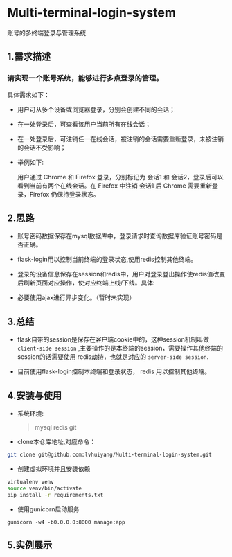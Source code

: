 # Multi-terminal-login-system
账号的多终端登录与管理系统


## 1.需求描述

### 请实现一个账号系统，能够进行多点登录的管理。

具体需求如下：
 
+ 用户可从多个设备或浏览器登录，分别会创建不同的会话；

+ 在一处登录后，可查看该用户当前所有在线会话；

+ 在一处登录后，可注销任一在线会话，被注销的会话需要重新登录，未被注销的会话不受影响；

+ 举例如下:
    
    用户通过 Chrome 和 Firefox 登录，分别标记为 会话1 和 会话2，登录后可以看到当前有两个在线会话。在 Firefox 中注销 会话1 后 Chrome 需要重新登录，Firefox 仍保持登录状态。
 
## 2.思路

+ 账号密码数据保存在mysql数据库中，登录请求时查询数据库验证账号密码是否正确。

+ flask-login用以控制当前终端的登录状态,使用redis控制其他终端。

+ 登录的设备信息保存在session和redis中，用户对登录登出操作使redis值改变后刷新页面对应操作，使对应终端上线/下线。具体:

+ 必要使用ajax进行异步变化。（暂时未实现）

## 3.总结

+ flask自带的session是保存在客户端cookie中的，这种session机制叫做 `client-side session` ,主要操作的是本终端的session，需要操作其他终端的session的话需要使用 redis劫持，也就是对应的 `server-side session`.

+ 目前使用flask-login控制本终端和登录状态， redis 用以控制其他终端。

## 4.安装与使用

+ 系统环境:

    > mysql
    > redis
    > git

+ clone本仓库地址,对应命令：

```bash
git clone git@github.com:lvhuiyang/Multi-terminal-login-system.git
```

+ 创建虚拟环境并且安装依赖

```bash
virtualenv venv
source venv/bin/activate 
pip install -r requirements.txt
```

+ 使用gunicorn启动服务

```
gunicorn -w4 -b0.0.0.0:8000 manage:app
```


## 5.实例展示


